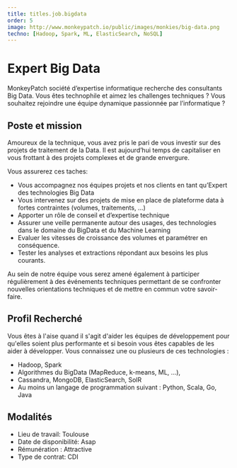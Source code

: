 ```yaml
---
title: titles.job.bigdata
order: 5
image: http://www.monkeypatch.io/public/images/monkies/big-data.png
techno: [Hadoop, Spark, ML, ElasticSearch, NoSQL]
---
```


# Expert Big Data

MonkeyPatch société d’expertise informatique recherche des consultants Big Data. Vous êtes technophile et aimez les challenges techniques ? Vous souhaitez rejoindre une équipe dynamique passionnée par l’informatique ?

## Poste et mission

Amoureux de la technique, vous avez pris le pari de vous investir sur des projets de traitement de la Data. Il est aujourd’hui temps de capitaliser en vous frottant à des projets complexes et de grande envergure.

Vous assurerez ces taches:

 *  Vous accompagnez nos équipes projets et nos clients en tant qu’Expert des technologies Big Data
 *  Vous intervenez sur des projets de mise en place de plateforme data à fortes contraintes (volumes, traitements, …)
 * Apporter un rôle de conseil et d’expertise technique
 * Assurer une veille permanente autour des usages, des technologies dans le domaine du BigData et du Machine Learning
 * Evaluer les vitesses de croissance des volumes et paramétrer en conséquence.
 * Tester les analyses et extractions répondant aux besoins les plus courants.

<!--more-->

Au sein de notre équipe vous serez amené également à participer régulièrement à des événements techniques permettant de se confronter nouvelles orientations techniques et de mettre en commun votre savoir-faire.

## Profil Recherché

Vous êtes à l'aise quand il s'agit d'aider les équipes de développement pour qu'elles soient plus performante et si besoin vous êtes capables de les aider à développer.
Vous connaissez une ou plusieurs de ces technologies :

 * Hadoop, Spark
 * Algorithmes du BigData (MapReduce, k-means, ML, ...),
 * Cassandra, MongoDB, ElasticSearch, SolR
 * Au moins un langage de programmation suivant : Python, Scala, Go, Java

## Modalités

* Lieu de travail: Toulouse
* Date de disponibilité: Asap
* Rémunération : Attractive
* Type de contrat: CDI
